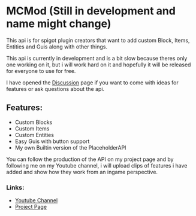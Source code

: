 # MCMod (Still in development and name might change)
This api is for spigot plugin creators that want to add custom Block, Items, Entities and Guis along with other things.

This api is currently in development and is a bit slow because theres only one working on it, but i will work hard on it and hopefully it will be released for everyone to use for free.

I have opened the [Discussion](https://github.com/PandaDap2006/MCMod/discussions) page if you want to come with ideas for features or ask questions about the api.

## Features:
* Custom Blocks
* Custom Items
* Custom Entities
* Easy Guis with button support
* My own Builtin version of the PlaceholderAPI

You can follow the production of the API on my project page and by following me on my Youtube channel, i will upload clips of features i have added and show how they work from an ingame perspective.

### Links:
* [Youtube Channel](https://www.youtube.com/@Focus-Development)
* [Project Page](https://github.com/users/PandaDap2006/projects/1)
